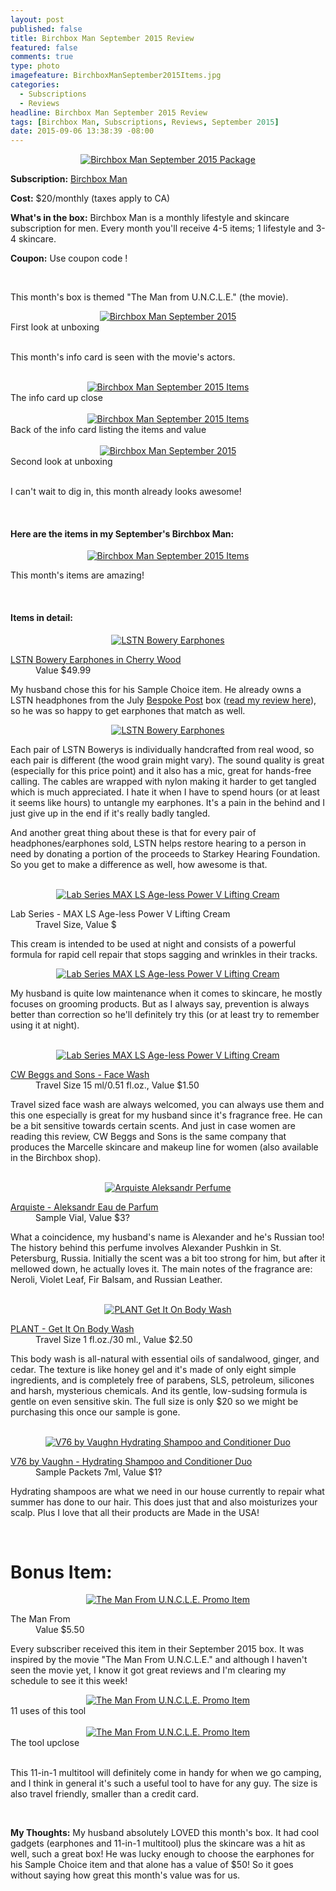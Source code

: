 ```yaml
---
layout: post
published: false
title: Birchbox Man September 2015 Review
featured: false
comments: true
type: photo
imagefeature: BirchboxManSeptember2015Items.jpg
categories: 
  - Subscriptions
  - Reviews
headline: Birchbox Man September 2015 Review
tags: [Birchbox Man, Subscriptions, Reviews, September 2015]
date: 2015-09-06 13:38:39 -08:00
---
```


<center><a href="https://www.birchbox.com/invite/whatsupmailbox" target="_blank">
<img src="/images/BirchboxManSep2015Package.jpg" border="0" style="border:none;max-width:100%;" alt="Birchbox Man September 2015 Package"/></a></center>
<p><b>Subscription:</b> <a href="https://www.birchbox.com/invite/whatsupmailbox" target="_blank">Birchbox Man</a></p>
<p><b>Cost:</b> $20/monthly (taxes apply to CA)</p>
<p><b>What's in the box:</b> Birchbox Man is a monthly lifestyle and skincare subscription for men. Every month you'll receive 4-5 items; 1 lifestyle and 3-4 skincare.</p>
<p><b>Coupon:</b> Use coupon code <a href="https://www.birchbox.com/invite/whatsupmailbox" target="_blank"></a>!</p>
<br>

<p>This month's box is themed "The Man from U.N.C.L.E." (the movie).</p>

<center><a href="https://www.birchbox.com/invite/whatsupmailbox" target="_blank">
<img src="/images/BirchboxManSep2015OpenBox.jpg" border="0" style="border:none;max-width:100%;" alt="Birchbox Man September 2015"/></a></center>
<figcaption>First look at unboxing</figcaption>
<br>

<p>This month's info card is seen with the movie's actors.</p>

<br>

<center><a href="https://www.birchbox.com/invite/whatsupmailbox" target="_blank">
<img src="/images/BirchboxManSep2015Info.jpg" border="0" style="border:none;max-width:100%;" alt="Birchbox Man September 2015 Items"/></a></center>
<figcaption>The info card up close</figcaption>

<br>

<center><a href="https://www.birchbox.com/invite/whatsupmailbox" target="_blank">
<img src="/images/BirchboxManSep2015Info2.jpg" border="0" style="border:none;max-width:100%;" alt="Birchbox Man September 2015 Items"/></a></center>
<figcaption>Back of the info card listing the items and value</figcaption>

<br>

<center><a href="https://www.birchbox.com/invite/whatsupmailbox" target="_blank">
<img src="/images/BirchboxManSep2015OpenBox2.jpg" border="0" style="border:none;max-width:100%;" alt="Birchbox Man September 2015"/></a></center>
<figcaption>Second look at unboxing</figcaption>
<br>

<p>I can't wait to dig in, this month already looks awesome!</p>

<br>

<H4>Here are the items in my September's Birchbox Man:</H4>
<center><a href="https://www.birchbox.com/invite/whatsupmailbox" target="_blank">
<img src="/images/BirchboxManSep2015Items.jpg" border="0" style="border:none;max-width:100%;" alt="Birchbox Man September 2015 Items"/></a></center>
<p>This month's items are amazing!</p>
<br>

<H4>Items in detail:</H4>

<center><a href="https://www.birchbox.com/invite/whatsupmailbox" target="_blank">
<img src="/images/BirchboxManSep2015Lstn.jpg" border="0" style="border:none;max-width:100%;" alt="LSTN Bowery Earphones"/></a></center>

<DL>
<DT><a href="http://lstnsound.co/products/cherry-earbuds" target="_blank">LSTN Bowery Earphones in Cherry Wood</a></DT>
<DD>Value $49.99</DD>
</DL>

<p>My husband chose this for his Sample Choice item. He already owns a LSTN headphones from the July <a href="https://bespokepost.com/r/5e44e4d3" target="_blank">Bespoke Post</a> box (<a href="http://whatsupmailbox.com/subscriptions/reviews/Bespoke-Post-Subscription-Box-July-2015-Vibes-Review-Coupon/" target="_blank">read my review here</a>), so he was so happy to get earphones that match as well.</p>

<center><a href="https://www.birchbox.com/invite/whatsupmailbox" target="_blank">
<img src="/images/BirchboxManSep2015Lstn2.jpg" border="0" style="border:none;max-width:100%;" alt="LSTN Bowery Earphones"/></a></center>

<p>Each pair of LSTN Bowerys is individually handcrafted from real wood, so each pair is different (the wood grain might vary). The sound quality is great (especially for this price point) and it also has a mic, great for hands-free calling. The cables are wrapped with nylon making it harder to get tangled which is much appreciated. I hate it when I have to spend hours (or at least it seems like hours) to untangle my earphones. It's a pain in the behind and I just give up in the end if it's really badly tangled.</p>

<p>And another great thing about these is that for every pair of headphones/earphones sold, LSTN helps restore hearing to a person in need by donating a portion of the proceeds to Starkey Hearing Foundation. So you get to make a difference as well, how awesome is that.</p>

<br>

<center><a href="https://www.birchbox.com/invite/whatsupmailbox" target="_blank">
<img src="/images/BirchboxManSep2015Lab.jpg" border="0" style="border:none;max-width:100%;" alt="Lab Series MAX LS Age-less Power V Lifting Cream"/></a></center>

<DL>
<DT>Lab Series - MAX LS Age-less Power V Lifting Cream</DT>
<DD>Travel Size, Value $</DD>
</DL>

<p>This cream is intended to be used at night and consists of a powerful formula for rapid cell repair that stops sagging and wrinkles in their tracks.</p>

<center><a href="https://www.birchbox.com/invite/whatsupmailbox" target="_blank">
<img src="/images/BirchboxManSep2015Lab2.jpg" border="0" style="border:none;max-width:100%;" alt="Lab Series MAX LS Age-less Power V Lifting Cream"/></a></center>

<p>My husband is quite low maintenance when it comes to skincare, he mostly focuses on grooming products. But as I always say, prevention is always better than correction so he'll definitely try this (or at least try to remember using it at night).</p>

<br>

<center><a href="https://www.birchbox.com/invite/whatsupmailbox" target="_blank">
<img src="/images/BirchboxManSep2015Face.jpg" border="0" style="border:none;max-width:100%;" alt="Lab Series MAX LS Age-less Power V Lifting Cream"/></a></center>

<DL>
<DT><a href="http://www.cwbeggs.com/english/products/cleansing/face-wash" target="_blank">CW Beggs and Sons - Face Wash</a></DT>
<DD>Travel Size 15 ml/0.51 fl.oz., Value $1.50</DD>
</DL>

<p>Travel sized face wash are always welcomed, you can always use them and this one especially is great for my husband since it's fragrance free. He can be a bit sensitive towards certain scents. And just in case women are reading this review, CW Beggs and Sons is the same company that produces the Marcelle skincare and makeup line for women (also available in the Birchbox shop).</p>

<br>

<center><a href="https://www.birchbox.com/invite/whatsupmailbox" target="_blank">
<img src="/images/BirchboxManSep2015Perfume.jpg" border="0" style="border:none;max-width:100%;" alt="Arquiste Aleksandr Perfume"/></a></center>

<DL>
<DT><a href="http://arquiste.com/product/aleksandr/#history" target="_blank">Arquiste - Aleksandr Eau de Parfum</a></DT>
<DD>Sample Vial, Value $3?</DD>
</DL>

<p>What a coincidence, my husband's name is Alexander and he's Russian too! The history behind this perfume involves Alexander Pushkin in St. Petersburg, Russia. Initially the scent was a bit too strong for him, but after it mellowed down, he actually loves it. The main notes of the fragrance are: Neroli, Violet Leaf, Fir Balsam, and Russian Leather.</p>

<br>

<center><a href="https://www.birchbox.com/invite/whatsupmailbox" target="_blank">
<img src="/images/BirchboxManSep2015Body.jpg" border="0" style="border:none;max-width:100%;" alt="PLANT Get It On Body Wash"/></a></center>

<DL>
<DT><a href="http://plantbrooklyn.com/shop/plantapothecary/plant-bodywashes-2/get-it-on-bodywash-9-5oz-281ml/" target="_blank">PLANT - Get It On Body Wash</a></DT>
<DD>Travel Size 1 fl.oz./30 ml., Value $2.50</DD>
</DL>

<p>This body wash is all-natural with essential oils of sandalwood, ginger, and cedar. The texture is like honey gel and it's made of only eight simple ingredients, and is completely free of parabens, SLS, petroleum, silicones and harsh, mysterious chemicals. And its gentle, low-sudsing formula is gentle on even sensitive skin. The full size is only $20 so we might be purchasing this once our sample is gone.</p>

<br>

<center><a href="https://www.birchbox.com/invite/whatsupmailbox" target="_blank">
<img src="/images/BirchboxManSep2015Hair.jpg" border="0" style="border:none;max-width:100%;" alt="V76 by Vaughn Hydrating Shampoo and Conditioner Duo"/></a></center>

<DL>
<DT><a href="http://plantbrooklyn.com/shop/plantapothecary/plant-bodywashes-2/get-it-on-bodywash-9-5oz-281ml/" target="_blank">V76 by Vaughn - Hydrating Shampoo and Conditioner Duo</a></DT>
<DD>Sample Packets 7ml, Value $1?</DD>
</DL>

<p>Hydrating shampoos are what we need in our house currently to repair what summer has done to our hair. This does just that and also moisturizes your scalp. Plus I love that all their products are Made in the USA!</p>

<br>

# Bonus Item:

<center><a href="https://www.birchbox.com/invite/whatsupmailbox" target="_blank">
<img src="/images/BirchboxManSep2015Tool.jpg" border="0" style="border:none;max-width:100%;" alt="The Man From U.N.C.L.E. Promo Item"/></a></center>

<DL>
<DT>The Man From</DT>
<DD>Value $5.50</DD>
</DL>

<p>Every subscriber received this item in their September 2015 box. It was inspired by the movie "The Man From U.N.C.L.E." and although I haven't seen the movie yet, I know it got great reviews and I'm clearing my schedule to see it this week!</p>

<center><a href="https://www.birchbox.com/invite/whatsupmailbox" target="_blank">
<img src="/images/BirchboxManSep2015Tool3.jpg" border="0" style="border:none;max-width:100%;" alt="The Man From U.N.C.L.E. Promo Item"/></a></center>
<figcaption>11 uses of this tool</figcaption>
<br>

<center><a href="https://www.birchbox.com/invite/whatsupmailbox" target="_blank">
<img src="/images/BirchboxManSep2015Tool2.jpg" border="0" style="border:none;max-width:100%;" alt="The Man From U.N.C.L.E. Promo Item"/></a></center>
<figcaption>The tool upclose</figcaption>

<br>

<p>This 11-in-1 multitool will definitely come in handy for when we go camping, and I think in general it's such a useful tool to have for any guy. The size is also travel friendly, smaller than a credit card.</p>

<br>

<p><i class="icon-exclamation-sign"></i><b> My Thoughts:</b> My husband absolutely LOVED this month's box. It had cool gadgets (earphones and 11-in-1 multitool) plus the skincare was a hit as well, such a great box! He was lucky enough to choose the earphones for his Sample Choice item and that alone has a value of $50! So it goes without saying how great this month's value was for us.</p>

